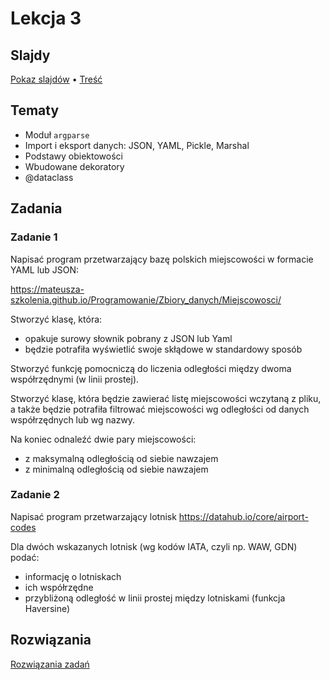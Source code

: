 # Lekcja 3

## Slajdy

[Pokaz slajdów](Slajdy.html) • [Treść](Slajdy.md)

## Tematy

- Moduł `argparse`
- Import i eksport danych: JSON, YAML, Pickle, Marshal
- Podstawy obiektowości
- Wbudowane dekoratory
- @dataclass

## Zadania

### Zadanie 1

Napisać program przetwarzający bazę polskich miejscowości w formacie YAML lub JSON:

https://mateusza-szkolenia.github.io/Programowanie/Zbiory_danych/Miejscowosci/

Stworzyć klasę, która:
- opakuje surowy słownik pobrany z JSON lub Yaml
- będzie potrafiła wyświetlić swoje skłądowe w standardowy sposób

Stworzyć funkcję pomocniczą do liczenia odległości między dwoma współrzędnymi (w linii prostej).

Stworzyć klasę, która będzie zawierać listę miejscowości wczytaną z pliku,
a także będzie potrafiła filtrować miejscowości wg odległości od danych współrzędnych lub wg nazwy.

Na koniec odnaleźć dwie pary miejscowości:
- z maksymalną odległością od siebie nawzajem
- z minimalną odległością od siebie nawzajem

### Zadanie 2

Napisać program przetwarzający lotnisk <https://datahub.io/core/airport-codes>

Dla dwóch wskazanych lotnisk (wg kodów IATA, czyli np. WAW, GDN) podać:
- informację o lotniskach
- ich współrzędne
- przybliżoną odległość w linii prostej między lotniskami (funkcja Haversine)



## Rozwiązania

[Rozwiązania zadań](Rozwiazania.md)